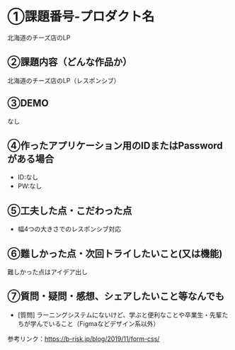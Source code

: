 # ①課題番号-プロダクト名

北海道のチーズ店のLP

## ②課題内容（どんな作品か）

北海道のチーズ店のLP（レスポンシブ）

## ③DEMO

なし

## ④作ったアプリケーション用のIDまたはPasswordがある場合

- ID:なし
- PW:なし

## ⑤工夫した点・こだわった点

- 幅4つの大きさでのレスポンシブ対応

## ⑥難しかった点・次回トライしたいこと(又は機能)

難しかった点はアイデア出し

## ⑦質問・疑問・感想、シェアしたいこと等なんでも

- [質問]
  ラーニングシステムにないけど、学ぶと便利なことや卒業生・先輩たちが学んでいること（Figmaなどデザイン系以外）

参考リンク：https://b-risk.jp/blog/2019/11/form-css/
